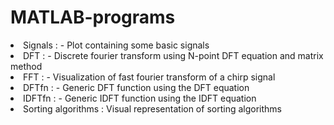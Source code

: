 # MATLAB-programs

<li>Signals : - Plot containing some basic signals</li>
<li>DFT : - Discrete fourier transform using N-point DFT equation and matrix method</li>
<li>FFT : - Visualization of fast fourier transform of a chirp signal</li>
<li>DFTfn : - Generic DFT function using the DFT equation</li>
<li>IDFTfn : - Generic IDFT function using the IDFT equation</li>
<li>Sorting algorithms : Visual representation of sorting algorithms</li>

